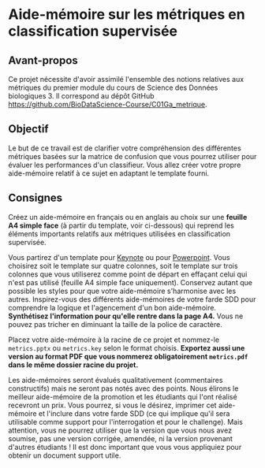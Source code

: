 # Aide-mémoire sur les métriques en classification supervisée

## Avant-propos

Ce projet nécessite d'avoir assimilé l'ensemble des notions relatives aux métriques du premier module du cours de Science des Données biologiques 3. Il correspond au dépôt GitHub <https://github.com/BioDataScience-Course/C01Ga_metrique>.

## Objectif

Le but de ce travail est de clarifier votre compréhension des différentes métriques basées sur la matrice de confusion que vous pourrez utiliser pour évaluer les performances d'un classifieur. Vous allez créer votre propre aide-mémoire relatif à ce sujet en adaptant le template fourni.

## Consignes

Créez un aide-mémoire en français ou en anglais au choix sur une **feuille A4 simple face** (à partir du template, voir ci-dessous) qui reprend les éléments importants relatifs aux métriques utilisées en classification supervisée.

Vous partirez d'un template pour [Keynote](https://github.com/rstudio/cheatsheets/raw/main/keynotes/0-template.key) ou pour [Powerpoint](https://github.com/rstudio/cheatsheets/raw/main/powerpoints/0-template.pptx). Vous choisirez soit le template sur quatre colonnes, soit le template sur trois colonnes que vous utiliserez comme point de départ en effaçant celui qui n'est pas utilisé (feuille A4 simple face uniquement). Conservez autant que possible les styles pour que votre aide-mémoire s'harmonise avec les autres. Inspirez-vous des différents aide-mémoires de votre farde SDD pour comprendre la logique et l'agencement d'un bon aide-mémoire. **Synthétisez l'information pour qu'elle rentre dans la page A4.** Vous ne pouvez pas tricher en diminuant la taille de la police de caractère.

Placez votre aide-mémoire à la racine de ce projet et nommez-le `metrics.pptx` ou `metrics.key` selon le format choisis. **Exportez aussi une version au format PDF que vous nommerez obligatoirement `metrics.pdf` dans le même dossier racine du projet.**

Les aide-mémoires seront évalués qualitativement (commentaires constructifs) mais ne seront pas notés avec des points. Nous élirons le meilleur aide-mémoire de la promotion et les étudiants qui l'ont réalisé recevront un prix. Vous pourrez, si vous le désirez, imprimer cet aide-mémoire et l'inclure dans votre farde SDD (ce qui implique qu'il sera utilisable comme support pour l'interrogation et pour le challenge). Mais attention, vous ne pourrez utiliser que la version que vous nous avez soumise, pas une version corrigée, amendée, ni la version provenant d'autres étudiants ! Il est donc important que vous vous appliquiez pour obtenir un document support utile.
